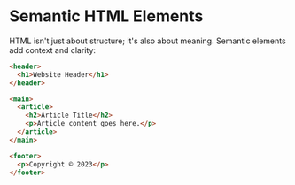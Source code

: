 # Semantic HTML Elements

HTML isn't just about structure; it's also about meaning. Semantic elements add context and clarity:

```html
<header>
  <h1>Website Header</h1>
</header>

<main>
  <article>
    <h2>Article Title</h2>
    <p>Article content goes here.</p>
  </article>
</main>

<footer>
  <p>Copyright © 2023</p>
</footer>
```
